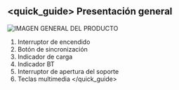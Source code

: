 ## <quick_guide> Presentación general

![IMAGEN GENERAL DEL PRODUCTO](http://static.energysistem.com/images/manuals/77828/54242eef545ee.jpg)

1. Interruptor de encendido
2. Botón de sincronización
3. Indicador de carga
4. Indicador BT
5. Interruptor de apertura del soporte
6. Teclas multimedia
</quick_guide>
